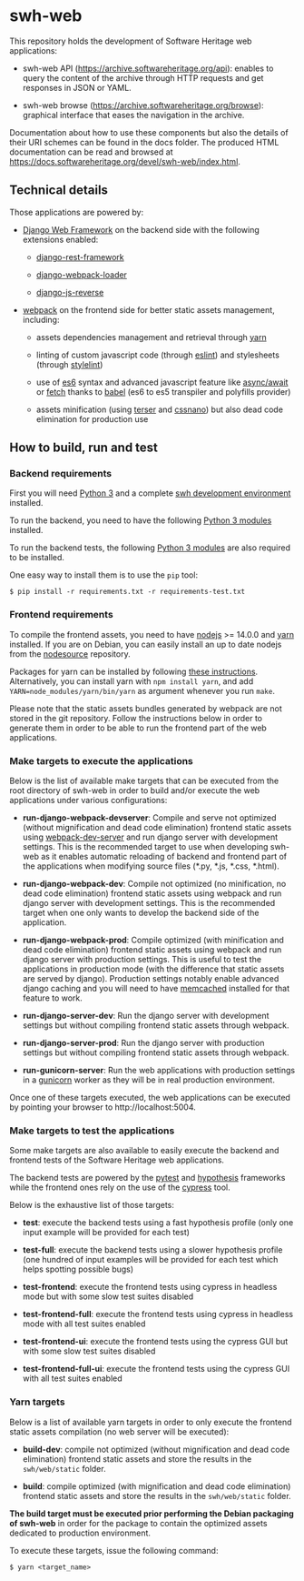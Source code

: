 # swh-web

This repository holds the development of Software Heritage web applications:

* swh-web API (https://archive.softwareheritage.org/api): enables to query the
  content of the archive through HTTP requests and get responses in JSON or
  YAML.

* swh-web browse (https://archive.softwareheritage.org/browse): graphical
  interface that eases the navigation in the archive.

Documentation about how to use these components but also the details of their
URI schemes can be found in the docs folder. The produced HTML documentation
can be read and browsed at
https://docs.softwareheritage.org/devel/swh-web/index.html.

## Technical details

Those applications are powered by:

  * [Django Web Framework](https://www.djangoproject.com/) on the backend side
    with the following extensions enabled:

    * [django-rest-framework](http://www.django-rest-framework.org/)

    * [django-webpack-loader](https://github.com/owais/django-webpack-loader)

    * [django-js-reverse](http://django-js-reverse.readthedocs.io/en/latest/)

  * [webpack](https://webpack.js.org/) on the frontend side for better static
    assets management, including:

    * assets dependencies management and retrieval through
      [yarn](https://yarnpkg.com/en/)

    * linting of custom javascript code (through [eslint](https://eslint.org/))
      and stylesheets (through [stylelint](https://stylelint.io/))

    * use of [es6](http://es6-features.org) syntax and advanced javascript
      feature like [async/await](https://javascript.info/async-await) or
      [fetch](https://developer.mozilla.org/en-US/docs/Web/API/Fetch_API)
      thanks to [babel](https://babeljs.io/) (es6 to es5 transpiler and
      polyfills provider)

    * assets minification (using [terser](https://github.com/terser-js/terser)
      and [cssnano](http://cssnano.co/)) but also dead code elimination for
      production use


## How to build, run and test

### Backend requirements

First you will need [Python 3](https://www.python.org) and a complete [swh
development
environment](https://gitlab.softwareheritage.org/swh/devel/swh-environment)
installed.

To run the backend, you need to have the following [Python 3
modules](requirements.txt) installed.

To run the backend tests, the following [Python 3
modules](requirements-test.txt) are also required to be installed.

One easy way to install them is to use the `pip` tool:
```
$ pip install -r requirements.txt -r requirements-test.txt
```

### Frontend requirements

To compile the frontend assets, you need to have
[nodejs](https://nodejs.org/en/) >= 14.0.0 and [yarn](https://yarnpkg.com/en/)
installed. If you are on Debian, you can easily install an up to date nodejs
from the
[nodesource](https://github.com/nodesource/distributions/blob/master/README.md)
repository.

Packages for yarn can be installed by following [these
instructions](https://yarnpkg.com/en/docs/install#debian-stable).
Alternatively, you can install yarn with `npm install yarn`, and add
`YARN=node_modules/yarn/bin/yarn` as argument whenever you run `make`.

Please note that the static assets bundles generated by webpack are not stored
in the git repository. Follow the instructions below in order to generate them
in order to be able to run the frontend part of the web applications.

### Make targets to execute the applications

Below is the list of available make targets that can be executed from the root
directory of swh-web in order to build and/or execute the web applications
under various configurations:

* **run-django-webpack-devserver**: Compile and serve not optimized (without
  mignification and dead code elimination) frontend static assets using
  [webpack-dev-server](https://github.com/webpack/webpack-dev-server) and run
  django server with development settings. This is the recommended target to
  use when developing swh-web as it enables automatic reloading of backend and
  frontend part of the applications when modifying source files (*.py, *.js,
  *.css, *.html).

* **run-django-webpack-dev**: Compile not optimized (no minification, no dead
  code elimination) frontend static assets using webpack and run django server
  with development settings. This is the recommended target when one only wants
  to develop the backend side of the application.

* **run-django-webpack-prod**: Compile optimized (with minification and dead
  code elimination) frontend static assets using webpack and run django server
  with production settings. This is useful to test the applications in
  production mode (with the difference that static assets are served by
  django). Production settings notably enable advanced django caching and you
  will need to have [memcached](https://memcached.org/) installed for that
  feature to work.

* **run-django-server-dev**: Run the django server with development settings
  but without compiling frontend static assets through webpack.

* **run-django-server-prod**: Run the django server with production settings
  but without compiling frontend static assets through webpack.

* **run-gunicorn-server**: Run the web applications with production settings in
  a [gunicorn](http://gunicorn.org/) worker as they will be in real production
  environment.

Once one of these targets executed, the web applications can be executed by
pointing your browser to http://localhost:5004.

### Make targets to test the applications

Some make targets are also available to easily execute the backend and frontend
tests of the Software Heritage web applications.

The backend tests are powered by the
[pytest](https://docs.pytest.org/en/latest/) and
[hypothesis](https://hypothesis.readthedocs.io/en/latest/) frameworks while the
frontend ones rely on the use of the [cypress](https://www.cypress.io/) tool.

Below is the exhaustive list of those targets:

* **test**: execute the backend tests using a fast hypothesis profile (only one
  input example will be provided for each test)

* **test-full**: execute the backend tests using a slower hypothesis profile
  (one hundred of input examples will be provided for each test which helps
  spotting possible bugs)

* **test-frontend**: execute the frontend tests using cypress in headless mode
  but with some slow test suites disabled

* **test-frontend-full**: execute the frontend tests using cypress in headless
  mode with all test suites enabled

* **test-frontend-ui**: execute the frontend tests using the cypress GUI but
  with some slow test suites disabled

* **test-frontend-full-ui**: execute the frontend tests using the cypress GUI
  with all test suites enabled

### Yarn targets

Below is a list of available yarn targets in order to only execute the frontend
static assets compilation (no web server will be executed):

* **build-dev**: compile not optimized (without mignification and dead code
  elimination) frontend static assets and store the results in the
  `swh/web/static` folder.

* **build**: compile optimized (with mignification and dead code elimination)
  frontend static assets and store the results in the `swh/web/static` folder.

**The build target must be executed prior performing the Debian packaging of
swh-web** in order for the package to contain the optimized assets dedicated to
production environment.

To execute these targets, issue the following command:

```
$ yarn <target_name>
```
